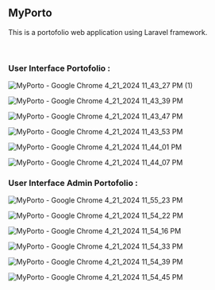 <h2>MyPorto</h2>
<p>This is a portofolio web application using Laravel framework.</p>
<br>
<h3>User Interface Portofolio :</h3>

![MyPorto - Google Chrome 4_21_2024 11_43_27 PM (1)](https://github.com/Oditya26/myporto/assets/151801552/87d6118c-2ccd-4b52-be20-e80fe397b8d4)

![MyPorto - Google Chrome 4_21_2024 11_43_39 PM](https://github.com/Oditya26/myporto/assets/151801552/3fc06566-3461-4bf2-b044-a4341779d88c)

![MyPorto - Google Chrome 4_21_2024 11_43_47 PM](https://github.com/Oditya26/myporto/assets/151801552/b5149a1a-b609-4b5f-8235-d67d3028bb0c)

![MyPorto - Google Chrome 4_21_2024 11_43_53 PM](https://github.com/Oditya26/myporto/assets/151801552/3ec5e2c0-bb0d-4671-97a3-6cf9bf637cb2)

![MyPorto - Google Chrome 4_21_2024 11_44_01 PM](https://github.com/Oditya26/myporto/assets/151801552/646e08dd-6433-4ecd-8a85-851adef0ef64)

![MyPorto - Google Chrome 4_21_2024 11_44_07 PM](https://github.com/Oditya26/myporto/assets/151801552/f29a18d4-f960-4180-9f3e-b28c67cde170)

<h3>User Interface Admin Portofolio :</h3>

![MyPorto - Google Chrome 4_21_2024 11_55_23 PM](https://github.com/Oditya26/myporto/assets/151801552/7d228047-7d8e-4420-ad19-103b22f8185c)

![MyPorto - Google Chrome 4_21_2024 11_54_22 PM](https://github.com/Oditya26/myporto/assets/151801552/f7d4f320-4888-4de1-b06f-bba5911053ba)

![MyPorto - Google Chrome 4_21_2024 11_54_16 PM](https://github.com/Oditya26/myporto/assets/151801552/7c545be8-699a-43de-bdb8-b2c72dee96d9)

![MyPorto - Google Chrome 4_21_2024 11_54_33 PM](https://github.com/Oditya26/myporto/assets/151801552/0f7129c2-a3f4-4a34-a743-ed9e986c23e3)

![MyPorto - Google Chrome 4_21_2024 11_54_39 PM](https://github.com/Oditya26/myporto/assets/151801552/654f72dd-6cf7-4f09-aa9a-961f6bfe279d)

![MyPorto - Google Chrome 4_21_2024 11_54_45 PM](https://github.com/Oditya26/myporto/assets/151801552/29078d32-0d73-4dbc-bd53-bc800129861b)
